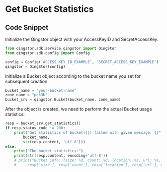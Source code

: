 # Get Bucket Statistics

## Code Snippet

Initialize the Qingstor object with your AccessKeyID and SecretAccessKey.

```python
from qingstor.sdk.service.qingstor import QingStor
from qingstor.sdk.config import Config

config = Config('ACCESS_KEY_ID_EXAMPLE', 'SECRET_ACCESS_KEY_EXAMPLE')
qingstor = QingStor(config)
```

Initialize a Bucket object according to the bucket name you set for subsequent creation:

```python
bucket_name = "your-bucket-name"
zone_name = "pek3b"
bucket_srv = qingstor.Bucket(bucket_name, zone_name)
```

After the object is created, we need to perform the actual Bucket usage statistics:

```python
resp = bucket_srv.get_statistics()
if resp.status_code != 200:
    print("Get statistics of bucket({}) failed with given message: {}".format(
        bucket_name,
        str(resp.content, 'utf-8')))
else:
    print("The bucket statistics:")
    print(str(resp.content, encoding='utf-8'))
    # print("Bucket info: {size: %d, count: %d, location: %s, url: %s, created: %s}\n" % (
    #     resp['size'], resp['count'], resp['location'], resp['url'], resp['created']))
```

